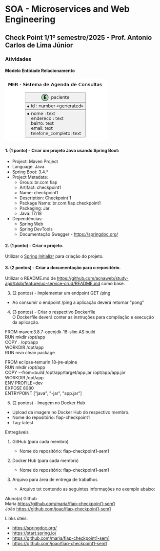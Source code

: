 # SOA - Microservices and Web Engineering  

## Check Point 1/1º semestre/2025 - Prof. Antonio Carlos de Lima Júnior  

### Atividades  

#### Modelo Entidade Relacionamento

![](out/docs/3es/checkpoint1-sem1/agenda/diagram.png)

#### 1. (1 ponto) - Criar um projeto Java usando Spring Boot:  

- Project: Maven Project  
- Language: Java  
- Spring Boot: 3.4.*  
- Project Metadata:  
  - Group: br.com.fiap  
  - Artifact: checkpoint1  
  - Name: checkpoint1  
  - Description: Checkpoint 1  
  - Package Name: br.com.fiap.checkpoint1  
  - Packaging: Jar  
  - Java: 17/18  
- Dependências:  
  - Spring Web  
  - Spring DevTools  
  - Documentação Swagger - https://springdoc.org/  

#### 2. (1 ponto) - Criar o projeto.

Utilizar o [Spring Initializr](https://start.spring.io/) para criação do projeto.

#### 3. (2 pontos) - Criar a documentação para o repositório.

Utilizar o README.md de https://github.com/acnaweb/study-apir/blob/feature/uc-service-crud/README.md como base.



3. (2 pontos) - Implementar um endpoint GET /ping  
- Ao consumir o endpoint /ping a aplicação deverá retornar "pong"  

4. (3 pontos) - Criar o respectivo Dockerfile  
O Dockerfile deverá conter as instruções para compilação e execução da aplicação.  

FROM maven:3.8.7-openjdk-18-slim AS build  
RUN mkdir /opt/app  
COPY . /opt/app  
WORKDIR /opt/app  
RUN mvn clean package  

FROM eclipse-temurin:18-jre-alpine  
RUN mkdir /opt/app  
COPY --from=build /opt/app/target/app.jar /opt/app/app.jar  
WORKDIR /opt/app  
ENV PROFILE=dev  
EXPOSE 8080  
ENTRYPOINT ["java", "-jar", "app.jar"]  

5. (2 pontos) - Imagem no Docker Hub  
- Upload da imagem no Docker Hub do respectivo membro.  
- Nome do repositório: fiap-checkpoint1  
- Tag: latest  

Entregáveis  

1. GitHub (para cada membro)  
   - Nome do repositório: fiap-checkpoint1-sem1  

2. Docker Hub (para cada membro)  
   - Nome do repositório: fiap-checkpoint1-sem1  

3. Arquivo para área de entrega de trabalhos  
   - Arquivo txt contendo as seguintes informações no exemplo abaixo:  

Aluno(a)      Github  
Maria         https://github.com/maria/fiap-checkpoint1-sem1  
João          https://github.com/joao/fiap-checkpoint1-sem1  

Links úteis:  
- https://springdoc.org/  
- https://start.spring.io/  
- https://github.com/maria/fiap-checkpoint1-sem1  
- https://github.com/joao/fiap-checkpoint1-sem1  
